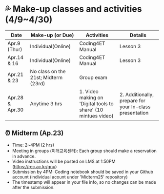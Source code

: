 # 💦 Make-up classes and activities (4/9~4/30)

|Date|Make-up (or Due)|Activities|Details|
|--|--|--|--|
|Apr.9 (Thur)|Individual(Online)|Coding4ET Manual|Lesson 3||
|Apr.14 & 16|Individual(Online)|Coding4ET Manual|Lesson 3||
|Apr.21 & 23|No class on the 21st; Midterm (23rd)|Group exam||
|Apr.28 & Apr.30|Anytime 3 hrs|1. Video making on 'Digital tools to share' (10 mintues video)|2. Additionally, prepare for your In-class presentation|

## ⏰ Midterm (Ap.23)
+ Time: 2~4PM (2 hrs)
+ Meeting in groups (미래교육센터): Each group should make a reservation in advance.
+ Video instructions will be posted on LMS at 1:50PM (https://rec.ac.kr/gnu)
+ Submission by 4PM: Coding notebook should be saved in your Github account (individual acount under 'Midterm25' repository)
+ The timestamp will appear in your file info, so no changes can be made after the submission.
